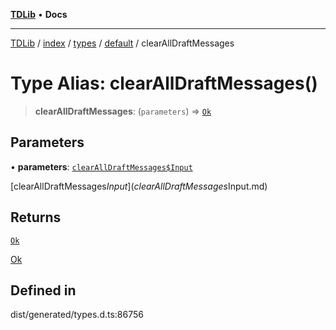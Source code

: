 [**TDLib**](../../../../../../README.md) • **Docs**

***

[TDLib](../../../../../../modules.md) / [index](../../../../../README.md) / [types](../../../README.md) / [default](../README.md) / clearAllDraftMessages

# Type Alias: clearAllDraftMessages()

> **clearAllDraftMessages**: (`parameters`) => [`Ok`](Ok.md)

## Parameters

• **parameters**: [`clearAllDraftMessages$Input`](clearAllDraftMessages$Input.md)

[clearAllDraftMessages$Input](clearAllDraftMessages$Input.md)

## Returns

[`Ok`](Ok.md)

[Ok](Ok.md)

## Defined in

dist/generated/types.d.ts:86756
